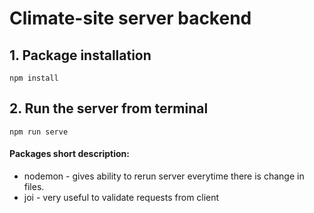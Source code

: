 # Climate-site server backend

## 1.  Package installation
	npm install

## 2.  Run the server from terminal
    npm run serve


#### Packages short description:
 - nodemon - gives ability to rerun server everytime there is change in files.
 - joi - very useful to validate requests from client